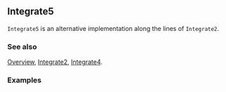 ## Integrate5

`Integrate5` is an alternative implementation along the lines of `Integrate2`.

### See also

[Overview](Extra/FeynCalc.md), [Integrate2](Integrate2.md), [Integrate4](Integrate4.md).

### Examples
